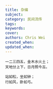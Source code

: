 ```yaml
---
title: 杂编
subject: 
category: 民间流传
tags: 
keywords: 
cover: 
authors: Chris Wei
created_when: 
updated_when: 
---
```


```
一二三四五，金木水火土；
天地分上下，日月照今古。
```

```
站如松，坐如钟；
行如风，卧如弓。
```

